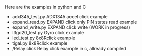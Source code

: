 Here are the examples in python and C

 - adxl345_test.py    ADX1345 accel click example
 - expand_read.py     EXPAND click only PIN states read example 
 - expand_write.py    EXPAND click write (WORK in progress)
 - l3gd20_test.py     Gyro click example 
 - led_test.py        8x8Rclick example 
 - tigal.py           8x8Rclick example
 - /Relay click       Relay click example in c, allready compiled
